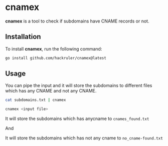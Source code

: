 # cnamex

**cnamex** is a tool to check if subdomains have CNAME records or not.

## Installation

To install **cnamex**, run the following command:

```bash
go install github.com/hackruler/cnamex@latest
```
## Usage 

You can pipe the input and it will store the subdomains to different files which has any CNAME and not any CNAME.

```bash
cat subdomains.txt | cnamex 
```

```bash
cnamex <input file>
```

It will store the subdomains which has anycname to `cnames_found.txt`

And

It will store the subdomains which has not any cname to `no_cname-found.txt`

